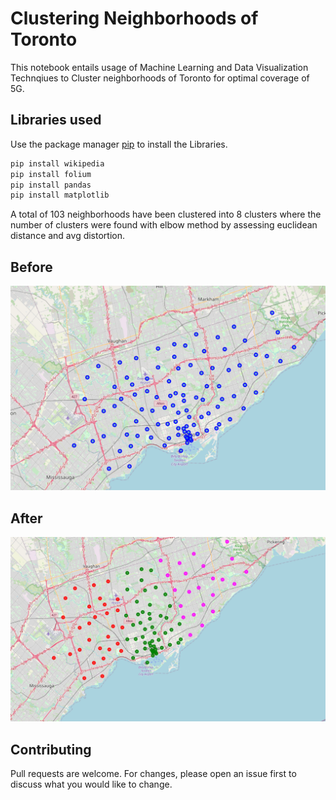 # Clustering Neighborhoods of Toronto

This notebook entails usage of Machine Learning and Data Visualization Technqiues to Cluster neighborhoods of Toronto for optimal coverage of 5G.

## Libraries used 

Use the package manager [pip](https://pip.pypa.io/en/stable/) to install the Libraries.

```bash
pip install wikipedia
pip install folium
pip install pandas
pip install matplotlib
```
A total of 103 neighborhoods have been clustered into 8 clusters where the number of clusters were found with elbow method by assessing euclidean distance and avg distortion.

## Before
![Unclustered](https://github.com/ManasVardhan/Coursera_Capstone/blob/main/Unclustered%20data.png)

## After 
![Clustered](https://github.com/ManasVardhan/Coursera_Capstone/blob/main/Clustered.png)


## Contributing
Pull requests are welcome. For changes, please open an issue first to discuss what you would like to change.

